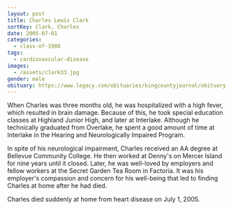 ```yaml
---
layout: post
title: Charles Lewis Clark
sortKey: Clark, Charles
date: 2005-07-01
categories:
  - class-of-1980
tags:
  - cardiovascular-disease
images:
  - /assets/clark33.jpg
gender: male
obituary: https://www.legacy.com/obituaries/kingcountyjournal/obituary.aspx?n=charles-lewis-clark-chuck&pid=14472183
---
```

When Charles was three months old, he was hospitalized with a high fever, which resulted in brain damage. Because of this, he took special education classes at Highland Junior High, and later at Interlake. Although he technically graduated from Overlake, he spent a good amount of time at Interlake in the Hearing and Neurologically Impaired Program.

In spite of his neurological impairment, Charles received an AA degree at Bellevue Community College. He then worked at Denny's on Mercer Island for nine years until it closed. Later, he was well-loved by employers and fellow workers at the Secret Garden Tea Room in Factoria. It was his employer's compassion and concern for his well-being that led to finding Charles at home after he had died. 

Charles died suddenly at home from heart disease on July 1, 2005.